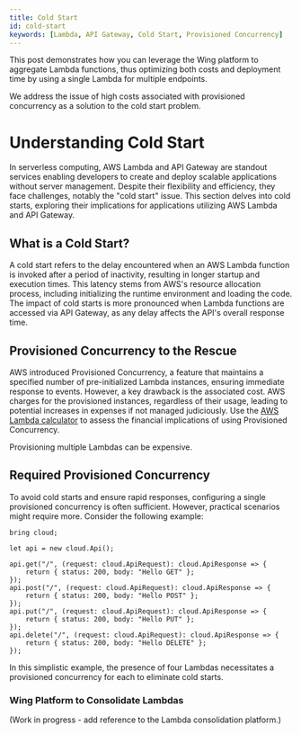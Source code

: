 ```yaml
---
title: Cold Start
id: cold-start
keywords: [Lambda, API Gateway, Cold Start, Provisioned Concurrency]
---
```


This post demonstrates how you can leverage the Wing platform to aggregate Lambda functions, thus optimizing both costs and deployment time by using a single Lambda for multiple endpoints.

We address the issue of high costs associated with provisioned concurrency as a solution to the cold start problem.

# Understanding Cold Start

In serverless computing, AWS Lambda and API Gateway are standout services enabling developers to create and deploy scalable applications without server management. Despite their flexibility and efficiency, they face challenges, notably the "cold start" issue. This section delves into cold starts, exploring their implications for applications utilizing AWS Lambda and API Gateway.

## What is a Cold Start?

A cold start refers to the delay encountered when an AWS Lambda function is invoked after a period of inactivity, resulting in longer startup and execution times. This latency stems from AWS's resource allocation process, including initializing the runtime environment and loading the code. The impact of cold starts is more pronounced when Lambda functions are accessed via API Gateway, as any delay affects the API's overall response time.

## Provisioned Concurrency to the Rescue

AWS introduced Provisioned Concurrency, a feature that maintains a specified number of pre-initialized Lambda instances, ensuring immediate response to events. However, a key drawback is the associated cost. AWS charges for the provisioned instances, regardless of their usage, leading to potential increases in expenses if not managed judiciously. Use the [AWS Lambda calculator](https://calculator.aws/#/createCalculator/Lambda) to assess the financial implications of using Provisioned Concurrency.

Provisioning multiple Lambdas can be expensive.

## Required Provisioned Concurrency

To avoid cold starts and ensure rapid responses, configuring a single provisioned concurrency is often sufficient. However, practical scenarios might require more. Consider the following example:

```wing
bring cloud;

let api = new cloud.Api();

api.get("/", (request: cloud.ApiRequest): cloud.ApiResponse => {
    return { status: 200, body: "Hello GET" };
});
api.post("/", (request: cloud.ApiRequest): cloud.ApiResponse => {
    return { status: 200, body: "Hello POST" };
});
api.put("/", (request: cloud.ApiRequest): cloud.ApiResponse => {
    return { status: 200, body: "Hello PUT" };
});
api.delete("/", (request: cloud.ApiRequest): cloud.ApiResponse => {
    return { status: 200, body: "Hello DELETE" };
});
```

In this simplistic example, the presence of four Lambdas necessitates a provisioned concurrency for each to eliminate cold starts.

### Wing Platform to Consolidate Lambdas

(Work in progress - add reference to the Lambda consolidation platform.)
